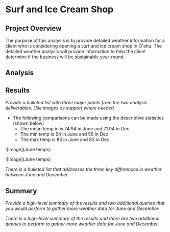 # Surf and Ice Cream Shop
## Project Overview
The purpose of this analysis is to provide detailed weather information for a client who is considering opening a surf and ice cream shop in O'ahu. The detailed weather analysis will provide information to help the client determine if the business will be sustainable year-round.
## Analysis

## Results
*Provide a bulleted list with three major points from the two analysis deliverables. Use images as support where needed.*
- The following comparisons can be made using the descriptive statistics (shown below)
  - The mean temp in is 74.94 in June and 71.04 in Dec
  - The min temp is 64 in June and 56 in Dec
  - The max temp is 85 in June and 83 in Dec

 
![Image](June temps)
 
![Image](June temps)
 
 


*There is a bulleted list that addresses the three key differences in weather between June and December.*
## Summary
*Provide a high-level summary of the results and two additional queries that you would perform to gather more weather data for June and December.*


*There is a high-level summary of the results and there are two additional queries to perform to gather more weather data for June and December.*
